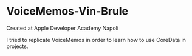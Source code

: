 # VoiceMemos-Vin-Brule
Created at Apple Developer Academy Napoli

I tried to replicate VoiceMemos in order to learn how to use CoreData in projects.
